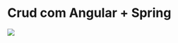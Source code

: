 # Crud com Angular + Spring

<img src="https://media.tenor.com/ZrFooc6A9ysAAAAM/goodgoodgeneral-mental-health.gif"/>
